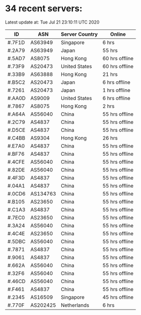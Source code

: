 # 34 recent servers:

Latest update at: Tue Jul 21 23:10:11 UTC 2020

| ID | ASN | Server Country | Online |
| -- | --- | -------------- | ------ |
| #.7F1D | AS63949 | Singapore | 6 hrs |
| #.2A79 | AS63949 | Japan | 55 hrs |
| #.5AD7 | AS8075 | Hong Kong | 60 hrs offline |
| #.73F9 | AS20473 | United States | 60 hrs offline |
| #.33B9 | AS63888 | Hong Kong | 21 hrs |
| #.B5C2 | AS20473 | Japan | 6 hrs offline |
| #.7261 | AS20473 | Japan | 1 hrs offline |
| #.AA0D | AS9009 | United States | 6 hrs offline |
| #.7867 | AS8075 | Hong Kong | 2 hrs |
| #.A64A | AS56040 | China | 55 hrs offline |
| #.2C79 | AS4837 | China | 55 hrs offline |
| #.D5CE | AS4837 | China | 55 hrs offline |
| #.C4BB | AS9304 | Hong Kong | 26 hrs |
| #.E7A0 | AS4837 | China | 55 hrs offline |
| #.BF76 | AS4837 | China | 55 hrs offline |
| #.4CFE | AS56040 | China | 55 hrs offline |
| #.82DE | AS56040 | China | 55 hrs offline |
| #.4F3D | AS4837 | China | 55 hrs offline |
| #.04A1 | AS4837 | China | 55 hrs offline |
| #.0CD6 | AS134763 | China | 55 hrs offline |
| #.B105 | AS23650 | China | 55 hrs offline |
| #.C1A3 | AS4837 | China | 55 hrs offline |
| #.7EC0 | AS23650 | China | 55 hrs offline |
| #.3A24 | AS56040 | China | 55 hrs offline |
| #.4C4E | AS23650 | China | 55 hrs offline |
| #.5DBC | AS56040 | China | 55 hrs offline |
| #.7871 | AS4837 | China | 55 hrs offline |
| #.9061 | AS4837 | China | 55 hrs offline |
| #.662A | AS56040 | China | 55 hrs offline |
| #.32F6 | AS56040 | China | 55 hrs offline |
| #.46CD | AS56040 | China | 55 hrs offline |
| #.F461 | AS4837 | China | 55 hrs offline |
| #.2345 | AS16509 | Singapore | 45 hrs offline |
| #.770F | AS202425 | Netherlands | 6 hrs |

